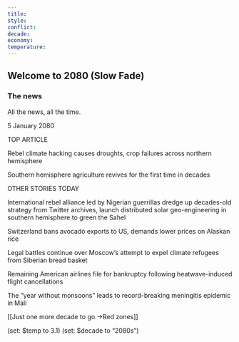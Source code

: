```yaml
---
title: 
style: 
conflict: 
decade: 
economy: 
temperature: 
---
```


## Welcome to 2080 (Slow Fade)

### The news

All the news, all the time.

5 January 2080

TOP ARTICLE

Rebel climate hacking causes droughts, crop failures across northern hemisphere

Southern hemisphere agriculture revives for the first time in decades

OTHER STORIES TODAY

International rebel alliance led by Nigerian guerrillas dredge up decades-old strategy from Twitter archives, launch distributed solar geo-engineering in southern hemisphere to green the Sahel

Switzerland bans avocado exports to US, demands lower prices on Alaskan rice

Legal battles continue over Moscow’s attempt to expel climate refugees from Siberian bread basket

Remaining American airlines file for bankruptcy following heatwave-induced flight cancellations

The “year without monsoons” leads to record-breaking meningitis epidemic in Mali

[[Just one more decade to go.->Red zones]]

(set: $temp to 3.1) (set: $decade to “2080s”)
